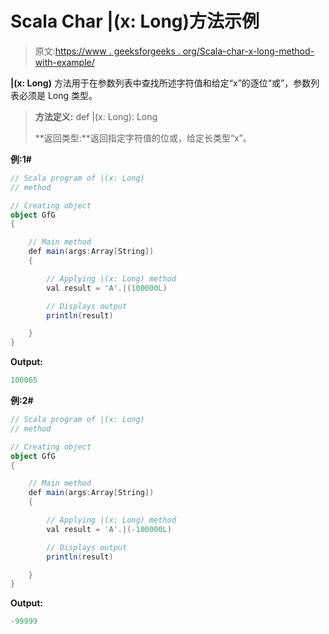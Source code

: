 # Scala Char |(x: Long)方法示例

> 原文:[https://www . geeksforgeeks . org/Scala-char-x-long-method-with-example/](https://www.geeksforgeeks.org/scala-char-x-long-method-with-example/)

**|(x: Long)** 方法用于在参数列表中查找所述字符值和给定“x”的逐位“或”，参数列表必须是 Long 类型。

> **方法定义:** def |(x: Long): Long
> 
> **返回类型:**返回指定字符值的位或，给定长类型“x”。

**例:1#**

```scala
// Scala program of |(x: Long)
// method

// Creating object
object GfG
{ 

    // Main method
    def main(args:Array[String])
    {

        // Applying |(x: Long) method 
        val result = 'A'.|(100000L)

        // Displays output
        println(result)

    }
} 
```

**Output:**

```scala
100065

```

**例:2#**

```scala
// Scala program of |(x: Long)
// method

// Creating object
object GfG
{ 

    // Main method
    def main(args:Array[String])
    {

        // Applying |(x: Long) method
        val result = 'A'.|(-100000L)

        // Displays output
        println(result)

    }
} 
```

**Output:**

```scala
-99999

```